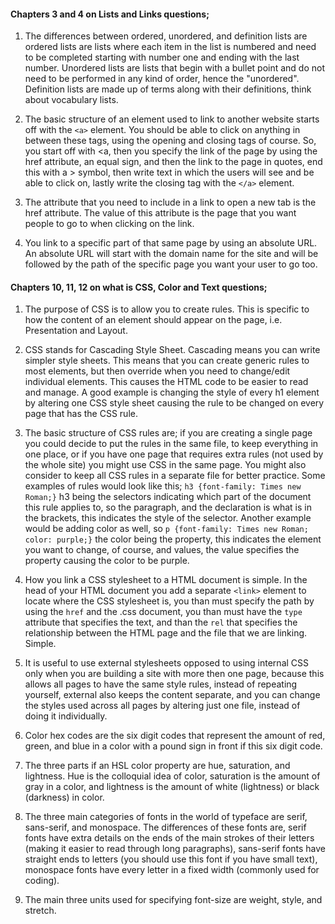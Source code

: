 #### Chapters 3 and 4 on Lists and Links questions;

1. The differences between ordered, unordered, and definition lists are ordered lists are lists where each item in the list is numbered and need to be completed starting with number one and ending with the last number. Unordered lists are lists that begin with a bullet point and do not need to be performed in any kind of order, hence the "unordered". Definition lists are made up of terms along with their definitions, think about vocabulary lists.

2. The basic structure of an element used to link to another website starts off with the ``<a>`` element. You should be able to click on anything in between these tags, using the opening and closing tags of course. So, you start off with <a, then you specify the link of the page by using the href attribute, an equal sign, and then the link to the page in quotes, end this with a > symbol, then write text in which the users will see and be able to click on, lastly write the closing tag with the ``</a>`` element.

3. The attribute that you need to include in a link to open a new tab is the href attribute. The value of this attribute is the page that you want people to go to when clicking on the link.

4. You link to a specific part of that same page by using an absolute URL. An absolute URL will start with the domain name for the site and will be followed by the path of the specific page you want your user to go too.

#### Chapters 10, 11, 12 on what is CSS, Color and Text questions;

1. The purpose of CSS is to allow you to create rules. This is specific to how the content of an element should appear on the page, i.e. Presentation and Layout.

2. CSS stands for Cascading Style Sheet. Cascading means you can write simpler style sheets. This means that you can create generic rules to most elements, but then override when you need to change/edit individual elements. This causes the HTML code to be easier to read and manage. A good example is changing the style of every h1 element by altering one CSS style sheet causing the rule to be changed on every page that has the CSS rule.

3. The basic structure of CSS rules are; if you are creating a single page you could decide to put the rules in the same file, to keep everything in one place, or if you have one page that requires extra rules (not used by the whole site) you might use CSS in the same page. You might also consider to keep all CSS rules in a separate file for better practice. Some examples of rules would look like this; ``h3 {font-family: Times new Roman;}`` h3 being the selectors indicating which part of the document this rule applies to, so the paragraph, and the declaration is what is in the brackets, this indicates the style of the selector. Another example would be adding color as well, so ``p {font-family: Times new Roman; color: purple;}`` the color being the property, this indicates the element you want to change, of course, and values, the value specifies the property causing the color to be purple.

4. How you link a CSS stylesheet to a HTML document is simple. In the head of your HTML document you add a separate ``<link>`` element to locate where the CSS stylesheet is, you than must specify the path by using the `href` and the .css document, you than must have the `type` attribute that specifies the text, and than the `rel` that specifies the relationship between the HTML page and the file that we are linking. Simple.

5. It is useful to use external stylesheets opposed to using internal CSS only when you are building a site with more then one page, because this allows all pages to have the same style rules, instead of repeating yourself, external also keeps the content separate, and you can change the styles used across all pages by altering just one file, instead of doing it individually.

6. Color hex codes are the six digit codes that represent the amount of red, green, and blue in a color with a pound sign in front if this six digit code.

7. The three parts if an HSL color property are hue, saturation, and lightness. Hue is the colloquial idea of color, saturation is the amount of gray in a color, and lightness is the amount of white (lightness) or black (darkness) in color.

8. The three main categories of fonts in the world of typeface are serif, sans-serif, and monospace. The differences of these fonts are, serif fonts have extra details on the ends of the main strokes of their letters (making it easier to read through long paragraphs), sans-serif fonts have straight ends to letters (you should use this font if you have small text), monospace fonts have every letter in a fixed width (commonly used for coding).

9. The main three units used for specifying font-size are weight, style, and stretch.

